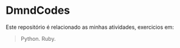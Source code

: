 # DmndCodes

Este repositório é relacionado as minhas atividades, exercicios em:

> Python.
> Ruby.
